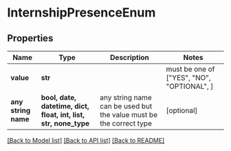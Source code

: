 # InternshipPresenceEnum


## Properties
Name | Type | Description | Notes
------------ | ------------- | ------------- | -------------
**value** | **str** |  |  must be one of ["YES", "NO", "OPTIONAL", ]
**any string name** | **bool, date, datetime, dict, float, int, list, str, none_type** | any string name can be used but the value must be the correct type | [optional]

[[Back to Model list]](../README.md#documentation-for-models) [[Back to API list]](../README.md#documentation-for-api-endpoints) [[Back to README]](../README.md)


